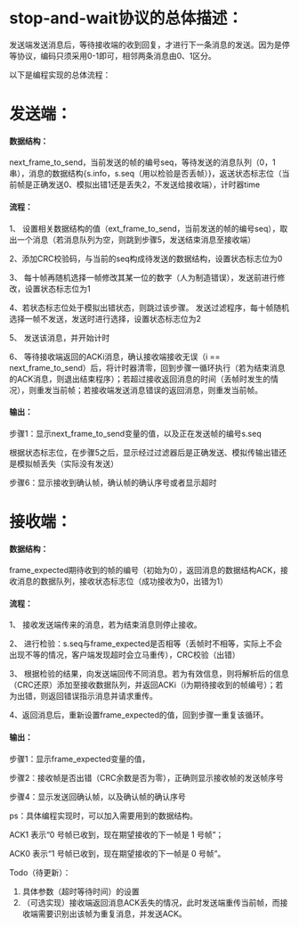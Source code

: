 # stop-and-wait协议的总体描述：

发送端发送消息后，等待接收端的收到回复，才进行下一条消息的发送。因为是停等协议，编码只须采用0-1即可，相邻两条消息由0、1区分。



以下是编程实现的总体流程：

# 发送端：

#### 数据结构：

next_frame_to_send，当前发送的帧的编号seq，等待发送的消息队列（0，1串），消息的数据结构{s.info，s.seq（用以检验是否丢帧）}，返送状态标志位（当前帧是正确发送0、模拟出错1还是丢失2，不发送给接收端），计时器time

#### 流程：

1、 设置相关数据结构的值（ext_frame_to_send，当前发送的帧的编号seq），取出一个消息（若消息队列为空，则跳到步骤5，发送结束消息至接收端）

2、添加CRC校验码，与当前的seq构成待发送的数据结构，设置状态标志位为0

3、 每十帧再随机选择一帧修改其某一位的数字（人为制造错误），发送前进行修改，设置状态标志位为1

4、若状态标志位处于模拟出错状态，则跳过该步骤。 发送过滤程序，每十帧随机选择一帧不发送，发送时进行选择，设置状态标志位为2

5、 发送该消息，并开始计时

6、 等待接收端返回的ACKi消息，确认接收端接收无误（i == next_frame_to_send）后，将计时器清零，回到步骤一循环执行（若为结束消息的ACK消息，则退出结束程序）；若超过接收返回消息的时间（丢帧时发生的情况），则重发当前帧；若接收端发送消息错误的返回消息，则重发当前帧。

#### 输出：

步骤1：显示next_frame_to_send变量的值，以及正在发送帧的编号s.seq

根据状态标志位，在步骤5之后，显示经过过滤器后是正确发送、模拟传输出错还是模拟帧丢失（实际没有发送）

步骤6：显示接收到确认帧，确认帧的确认序号或者显示超时



# 接收端：

#### 数据结构：

frame_expected期待收到的帧的编号（初始为0），返回消息的数据结构ACK，接收消息的数据队列，接收状态标志位（成功接收为0，出错为1）

#### 流程：

1、 接收发送端传来的消息，若为结束消息则停止接收。

2、 进行检验：s.seq与frame_expected是否相等（丢帧时不相等，实际上不会出现不等的情况，客户端发现超时会立马重传），CRC校验（出错）

3、 根据检验的结果，向发送端回传不同消息。若为有效信息，则将解析后的信息（CRC还原）添加至接收数据队列，并返回ACKi（i为期待接收到的帧编号）；若为出错，则返回错误指示消息并请求重传。

4、返回消息后，重新设置frame_expected的值，回到步骤一重复该循环。

#### 输出：

步骤1：显示frame_expected变量的值，

步骤2：接收帧是否出错（CRC余数是否为零），正确则显示接收帧的发送帧序号

步骤4：显示发送回确认帧，以及确认帧的确认序号



ps：具体编程实现时，可以加入需要用到的数据结构。



ACK1 表示“0 号帧已收到，现在期望接收的下一帧是 1 号帧”；

ACK0 表示“1 号帧已收到，现在期望接收的下一帧是 0 号帧”。



Todo（待更新）：

1. 具体参数（超时等待时间）的设置
2. （可选实现）接收端返回消息ACK丢失的情况，此时发送端重传当前帧，而接收端需要识别出该帧为重复消息，并发送ACK。